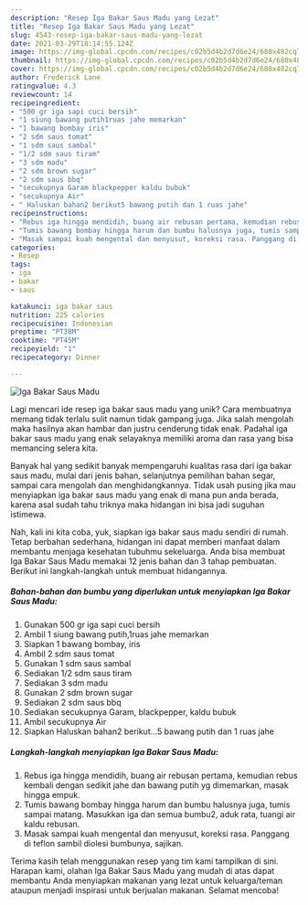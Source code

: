 ```yaml
---
description: "Resep Iga Bakar Saus Madu yang Lezat"
title: "Resep Iga Bakar Saus Madu yang Lezat"
slug: 4543-resep-iga-bakar-saus-madu-yang-lezat
date: 2021-03-29T18:14:55.124Z
image: https://img-global.cpcdn.com/recipes/c02b5d4b2d7d6e24/680x482cq70/iga-bakar-saus-madu-foto-resep-utama.jpg
thumbnail: https://img-global.cpcdn.com/recipes/c02b5d4b2d7d6e24/680x482cq70/iga-bakar-saus-madu-foto-resep-utama.jpg
cover: https://img-global.cpcdn.com/recipes/c02b5d4b2d7d6e24/680x482cq70/iga-bakar-saus-madu-foto-resep-utama.jpg
author: Frederick Lane
ratingvalue: 4.3
reviewcount: 14
recipeingredient:
- "500 gr iga sapi cuci bersih"
- "1 siung bawang putih1ruas jahe memarkan"
- "1 bawang bombay iris"
- "2 sdm saus tomat"
- "1 sdm saus sambal"
- "1/2 sdm saus tiram"
- "3 sdm madu"
- "2 sdm brown sugar"
- "2 sdm saus bbq"
- "secukupnya Garam blackpepper kaldu bubuk"
- "secukupnya Air"
- " Haluskan bahan2 berikut5 bawang putih dan 1 ruas jahe"
recipeinstructions:
- "Rebus iga hingga mendidih, buang air rebusan pertama, kemudian rebus kembali dengan sedikit jahe dan bawang putih yg dimemarkan, masak hingga empuk."
- "Tumis bawang bombay hingga harum dan bumbu halusnya juga, tumis sampai matang. Masukkan iga dan semua bumbu2, aduk rata, tuangi air kaldu rebusan."
- "Masak sampai kuah mengental dan menyusut, koreksi rasa. Panggang di teflon sambil diolesi bumbunya, sajikan."
categories:
- Resep
tags:
- iga
- bakar
- saus

katakunci: iga bakar saus 
nutrition: 225 calories
recipecuisine: Indonesian
preptime: "PT38M"
cooktime: "PT45M"
recipeyield: "1"
recipecategory: Dinner

---
```



![Iga Bakar Saus Madu](https://img-global.cpcdn.com/recipes/c02b5d4b2d7d6e24/680x482cq70/iga-bakar-saus-madu-foto-resep-utama.jpg)

Lagi mencari ide resep iga bakar saus madu yang unik? Cara membuatnya memang tidak terlalu sulit namun tidak gampang juga. Jika salah mengolah maka hasilnya akan hambar dan justru cenderung tidak enak. Padahal iga bakar saus madu yang enak selayaknya memiliki aroma dan rasa yang bisa memancing selera kita.

Banyak hal yang sedikit banyak mempengaruhi kualitas rasa dari iga bakar saus madu, mulai dari jenis bahan, selanjutnya pemilihan bahan segar, sampai cara mengolah dan menghidangkannya. Tidak usah pusing jika mau menyiapkan iga bakar saus madu yang enak di mana pun anda berada, karena asal sudah tahu triknya maka hidangan ini bisa jadi suguhan istimewa.




Nah, kali ini kita coba, yuk, siapkan iga bakar saus madu sendiri di rumah. Tetap berbahan sederhana, hidangan ini dapat memberi manfaat dalam membantu menjaga kesehatan tubuhmu sekeluarga. Anda bisa membuat Iga Bakar Saus Madu memakai 12 jenis bahan dan 3 tahap pembuatan. Berikut ini langkah-langkah untuk membuat hidangannya.

<!--inarticleads1-->

##### Bahan-bahan dan bumbu yang diperlukan untuk menyiapkan Iga Bakar Saus Madu:

1. Gunakan 500 gr iga sapi cuci bersih
1. Ambil 1 siung bawang putih,1ruas jahe memarkan
1. Siapkan 1 bawang bombay, iris
1. Ambil 2 sdm saus tomat
1. Gunakan 1 sdm saus sambal
1. Sediakan 1/2 sdm saus tiram
1. Sediakan 3 sdm madu
1. Gunakan 2 sdm brown sugar
1. Sediakan 2 sdm saus bbq
1. Sediakan secukupnya Garam, blackpepper, kaldu bubuk
1. Ambil secukupnya Air
1. Siapkan  Haluskan bahan2 berikut...5 bawang putih dan 1 ruas jahe




<!--inarticleads2-->

##### Langkah-langkah menyiapkan Iga Bakar Saus Madu:

1. Rebus iga hingga mendidih, buang air rebusan pertama, kemudian rebus kembali dengan sedikit jahe dan bawang putih yg dimemarkan, masak hingga empuk.
1. Tumis bawang bombay hingga harum dan bumbu halusnya juga, tumis sampai matang. Masukkan iga dan semua bumbu2, aduk rata, tuangi air kaldu rebusan.
1. Masak sampai kuah mengental dan menyusut, koreksi rasa. Panggang di teflon sambil diolesi bumbunya, sajikan.




Terima kasih telah menggunakan resep yang tim kami tampilkan di sini. Harapan kami, olahan Iga Bakar Saus Madu yang mudah di atas dapat membantu Anda menyiapkan makanan yang lezat untuk keluarga/teman ataupun menjadi inspirasi untuk berjualan makanan. Selamat mencoba!
